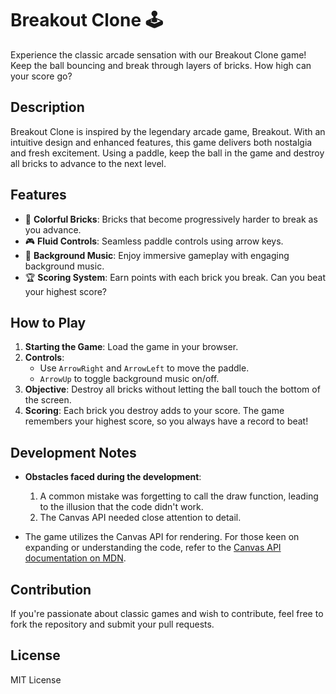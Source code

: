 # Breakout Clone 🕹️

Experience the classic arcade sensation with our Breakout Clone game! Keep the ball bouncing and break through layers of bricks. How high can your score go?

## Description

Breakout Clone is inspired by the legendary arcade game, Breakout. With an intuitive design and enhanced features, this game delivers both nostalgia and fresh excitement. Using a paddle, keep the ball in the game and destroy all bricks to advance to the next level.

## Features

- 🌈 **Colorful Bricks**: Bricks that become progressively harder to break as you advance.
- 🎮 **Fluid Controls**: Seamless paddle controls using arrow keys.
- 🎵 **Background Music**: Enjoy immersive gameplay with engaging background music.
- 🏆 **Scoring System**: Earn points with each brick you break. Can you beat your highest score?

## How to Play

1. **Starting the Game**: Load the game in your browser.
2. **Controls**:
    - Use `ArrowRight` and `ArrowLeft` to move the paddle.
    - `ArrowUp` to toggle background music on/off.
3. **Objective**: Destroy all bricks without letting the ball touch the bottom of the screen.
4. **Scoring**: Each brick you destroy adds to your score. The game remembers your highest score, so you always have a record to beat!

## Development Notes

- **Obstacles faced during the development**:
    1. A common mistake was forgetting to call the draw function, leading to the illusion that the code didn't work.
    2. The Canvas API needed close attention to detail.

- The game utilizes the Canvas API for rendering. For those keen on expanding or understanding the code, refer to the [Canvas API documentation on MDN](https://developer.mozilla.org/en-US/docs/Web/API/Canvas_API).

## Contribution

If you're passionate about classic games and wish to contribute, feel free to fork the repository and submit your pull requests.

## License

MIT License

